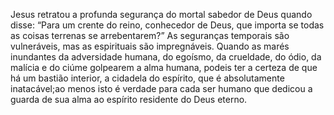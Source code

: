 ﻿Jesus retratou a profunda segurança do mortal sabedor de Deus quando disse: “Para um crente do reino, conhecedor de Deus, que importa se todas as coisas terrenas se arrebentarem?” As seguranças temporais são vulneráveis, mas as espirituais são impregnáveis. Quando as marés inundantes da adversidade humana, do egoísmo, da crueldade, do ódio, da malícia e do ciúme golpearem a alma humana, podeis ter a certeza de que há um bastião interior, a cidadela do espírito, que é absolutamente inatacável;ao menos isto é verdade para cada ser humano que dedicou a guarda de sua alma ao espírito residente do Deus eterno.